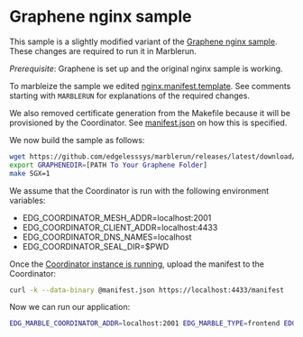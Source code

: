 # Graphene nginx sample
This sample is a slightly modified variant of the [Graphene nginx sample](https://github.com/oscarlab/graphene/tree/master/Examples/nginx). These changes are required to run it in Marblerun.

*Prerequisite*: Graphene is set up and the original nginx sample is working.

To marbleize the sample we edited [nginx.manifest.template](nginx.manifest.template). See comments starting with `MARBLERUN` for explanations of the required changes.

We also removed certificate generation from the Makefile because it will be provisioned by the Coordinator. See [manifest.json](manifest.json) on how this is specified.

We now build the sample as follows:
```sh
wget https://github.com/edgelesssys/marblerun/releases/latest/download/premain-graphene
export GRAPHENEDIR=[PATH To Your Graphene Folder]
make SGX=1
```

We assume that the Coordinator is run with the following environment variables:
- EDG_COORDINATOR_MESH_ADDR=localhost:2001
- EDG_COORDINATOR_CLIENT_ADDR=localhost:4433
- EDG_COORDINATOR_DNS_NAMES=localhost
- EDG_COORDINATOR_SEAL_DIR=$PWD

Once the [Coordinator instance is running](../../BUILD.md#run-the-coordinator), upload the manifest to the Coordinator:
```sh
curl -k --data-binary @manifest.json https://localhost:4433/manifest
```

Now we can run our application:
```sh
EDG_MARBLE_COORDINATOR_ADDR=localhost:2001 EDG_MARBLE_TYPE=frontend EDG_MARBLE_UUID_FILE=uuid EDG_MARBLE_DNS_NAMES=localhost SGX=1 ./pal_loader nginx
```
